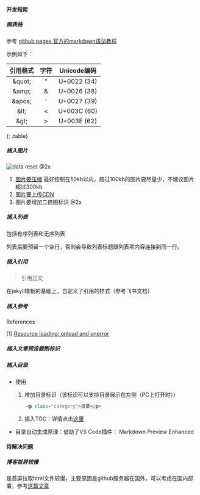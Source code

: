 
#### 开发指南

##### 画表格

参考 [github pages 官方的markdown语法教程](https://github.com/adam-p/markdown-here/wiki/Markdown-Here-Cheatsheet#tables)

示例如下：

|引用格式  |   字符 |  Unicode编码 |
|:-------:|:-----:|:-----------:|
| &amp;quot;  |  "    | U+0022 (34) |
| &amp;amp;   |  &    | U+0026 (38) |
| &amp;apos;  |  '    | U+0027 (39) |
| &amp;lt;    |  <    | U+003C (60) |
| &amp;gt;    |  >    | U+003E (62) |
{: .table}


##### 插入图片

![data reset @2x](https://cdn.phoenician.cn/lynx_performance_summary/data_reset-min.jpeg)

1. [图片要压缩](https://compressjpeg.com/zh/) 最好控制在50kb以内，超过100kb的图片要尽量少，不建议图片超过300kb
2. [图片要上传CDN](https://portal.qiniu.com/kodo/bucket/resource-v2?bucketName=download)
3. 图片要增加二倍图标识 @2x


##### 插入列表

包括有序列表和无序列表

列表后要预留一个空行，否则会导致列表标题跟列表项内容连接到同一行。

##### 插入引用

>引用正文

在jekyll模板的基础上，自定义了引用的样式（参考飞书文档）


##### 插入参考

<div class="references">References</div>

[1] [Resource loading: onload and onerror](https://javascript.info/onload-onerror)

##### 插入文章预览截断标识

<!-- more -->

##### 插入目录

- 使用

  1. 增加目录标识（该标识可以支持目录展示在左侧（PC上打开时））

  ```html
      <p class="category">目录</p>
  ```

  2. 插入TOC：详情点击[这里](https://shd101wyy.github.io/markdown-preview-enhanced/#/zh-cn/toc)


- 目录自动生成原理：借助了VS Code插件： Markdown Preview Enhanced




#### 待解决问题

##### 博客首屏较慢

是首屏拉取html文件较慢，主要原因是github服务器在国外，可以考虑在国内部署，参考[这篇文章](https://www.10101.io/2018/09/18/Blog_3)
